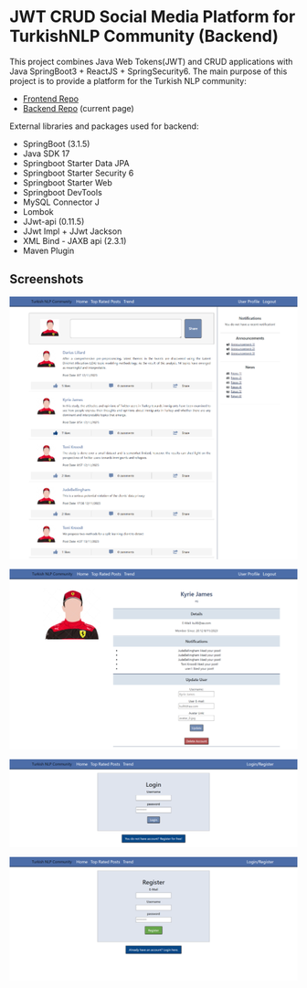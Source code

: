 # JWT CRUD Social Media Platform for TurkishNLP Community (Backend)

This project combines Java Web Tokens(JWT) and CRUD applications with Java SpringBoot3 + ReactJS + SpringSecurity6. The main purpose of this project is to provide a platform for the Turkish NLP community:
- [Frontend Repo](https://github.com/robuno/JWT-crud-NLPcomm-frontend) 
- [Backend Repo](https://github.com/robuno/JWT-crud-NLPcomm-backend) (current page)

External libraries and packages used for backend:
- SpringBoot (3.1.5)
- Java SDK 17
- Springboot Starter Data JPA
- Springboot Starter Security 6
- Springboot Starter Web
- Springboot DevTools
- MySQL Connector J
- Lombok
- JJwt-api (0.11.5)
- JJwt Impl + JJwt Jackson
- XML Bind - JAXB api (2.3.1)
- Maven Plugin


## Screenshots

![Screenshot_home](https://raw.githubusercontent.com/robuno/JWT-crud-NLPcomm-frontend/main/screenshots/ss_home.png)

![Screenshot_User Profile](https://raw.githubusercontent.com/robuno/JWT-crud-NLPcomm-frontend/main/screenshots/ss_profile.png)

![Screenshot_Login](https://raw.githubusercontent.com/robuno/JWT-crud-NLPcomm-frontend/main/screenshots/ss_login.png)

![Screenshot_Register](https://raw.githubusercontent.com/robuno/JWT-crud-NLPcomm-frontend/main/screenshots/ss_register.png)

 
